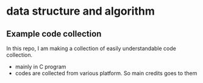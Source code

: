 # data structure and algorithm
Example code collection
--------------------

In this repo, I am making a collection of easily understandable code collection. 
- mainly in C program
- codes are collected from various platform. So main credits goes to them
